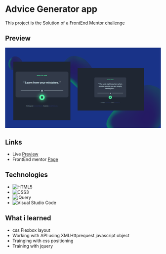 # Advice Generator app

This project is the Solution of a [FrontEnd Mentor challenge](https://www.frontendmentor.io/challenges/advice-generator-app-QdUG-13db/hub) </a>

## Preview 

![App layout preview](design/preview/Preview.png)



## Links 

+ Live  [Preview](https://davidebran.github.io/Advice-Generator-App/) 
+ FrontEnd mentor [Page](https://www.frontendmentor.io/solutions/jquery-css-flexbox-RY49eDTKdQ)

## Technologies 

+ ![HTML5](https://img.shields.io/badge/html5-%23E34F26.svg?style=for-the-badge&logo=html5&logoColor=white)
+ ![CSS3](https://img.shields.io/badge/css3-%231572B6.svg?style=for-the-badge&logo=css3&logoColor=white)
+ ![jQuery](https://img.shields.io/badge/jquery-%230769AD.svg?style=for-the-badge&logo=jquery&logoColor=white)
+ 	![Visual Studio Code](https://img.shields.io/badge/Visual%20Studio%20Code-0078d7.svg?style=for-the-badge&logo=visual-studio-code&logoColor=white)

## What i learned 

+ css Flexbox layout
+ Working with API using XMLHttprequest javascript object
+ Trainging with css positioning 
+ Training with jquery


   
